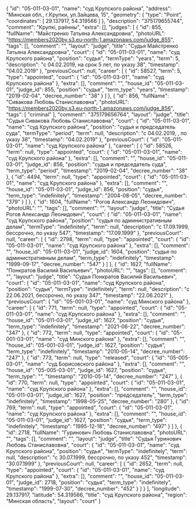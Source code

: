 {
    "id": "05-011-03-01",
    "name": "суд Крупского района",
    "address": "Минская обл., г.Крупки, ул.Зайцева, 15",
    "geometry": {
        "type": "Point",
        "coordinates": [
            29.137917,
            54.319566
        ]
    },
    "description": "375179655744",
    "comment": "Крупкі, раённы",
    "extra": [],
    "judges": [
        {
            "id": 855,
            "fullName": "Майстренко Татьяна Александровна",
            "photoURL": "https://members2020by.s3.eu-north-1.amazonaws.com/judge_855",
            "tags": [],
            "comment": "",
            "layout": "judge",
            "title": "Судья Майстренко Татьяна Александровна",
            "court": {
                "id": "05-011-03-01",
                "name": "суд Крупского района",
                "position": "судья",
                "termType": "years",
                "term": 5,
                "description": "c 04.02.2019, на срок 5 лет, по указу 38",
                "timestamp": "04.02.2019"
            },
            "previousCourt": null,
            "career": [
                {
                    "id": 58527,
                    "term": 5,
                    "type": "appointed",
                    "court": {
                        "id": "05-011-03-01",
                        "name": "суд Крупского района"
                    },
                    "extra": [],
                    "comment": "",
                    "house_id": "05-011-03-01",
                    "judge_id": 855,
                    "position": "судья",
                    "term_type": "years",
                    "timestamp": "2019-02-04",
                    "decree_number": "38"
                }
            ]
        },
        {
            "id": 856,
            "fullName": "Сивакова Любовь Станиславовна",
            "photoURL": "https://members2020by.s3.eu-north-1.amazonaws.com/judge_856",
            "tags": [
                "criminal"
            ],
            "comment": "375179656764",
            "layout": "judge",
            "title": "Судья Сивакова Любовь Станиславовна",
            "court": {
                "id": "05-011-03-01",
                "name": "суд Крупского района",
                "position": "судья и председатель суда",
                "termType": "period",
                "term": null,
                "description": "c 04.02.2019, , по указу 38",
                "timestamp": "04.02.2019"
            },
            "previousCourt": {
                "id": "05-011-03-01",
                "name": "суд Крупского района"
            },
            "career": [
                {
                    "id": 58526,
                    "term": null,
                    "type": "appointed",
                    "court": {
                        "id": "05-011-03-01",
                        "name": "суд Крупского района"
                    },
                    "extra": [],
                    "comment": "",
                    "house_id": "05-011-03-01",
                    "judge_id": 856,
                    "position": "судья и председатель суда",
                    "term_type": "period",
                    "timestamp": "2019-02-04",
                    "decree_number": "38"
                },
                {
                    "id": 4494,
                    "term": null,
                    "type": "appointed",
                    "court": {
                        "id": "05-011-03-01",
                        "name": "суд Крупского района"
                    },
                    "extra": [],
                    "comment": "",
                    "house_id": "05-011-03-01",
                    "judge_id": 856,
                    "position": "судья",
                    "term_type": "indefinitely",
                    "timestamp": "2004-08-05",
                    "decree_number": "379"
                }
            ]
        },
        {
            "id": 1604,
            "fullName": "Рогов Александр Леонидович",
            "photoURL": "",
            "tags": [],
            "comment": "",
            "layout": "judge",
            "title": "Судья Рогов Александр Леонидович",
            "court": {
                "id": "05-011-03-01",
                "name": "суд Крупского района",
                "position": "судья по административным делам",
                "termType": "indefinitely",
                "term": null,
                "description": "c 17.09.1999, бессрочно, по указу 547",
                "timestamp": "17.09.1999"
            },
            "previousCourt": null,
            "career": [
                {
                    "id": 2798,
                    "term": null,
                    "type": "appointed",
                    "court": {
                        "id": "05-011-03-01",
                        "name": "суд Крупского района"
                    },
                    "extra": [],
                    "comment": "",
                    "house_id": "05-011-03-01",
                    "judge_id": 1604,
                    "position": "судья по административным делам",
                    "term_type": "indefinitely",
                    "timestamp": "1999-09-17",
                    "decree_number": "547"
                }
            ]
        },
        {
            "id": 1627,
            "fullName": "Понкратов Василий Васильевич",
            "photoURL": "",
            "tags": [],
            "comment": "",
            "layout": "judge",
            "title": "Судья Понкратов Василий Васильевич",
            "court": {
                "id": "05-011-03-01",
                "name": "суд Крупского района",
                "position": "судья",
                "termType": "indefinitely",
                "term": null,
                "description": "c 22.06.2021, бессрочно, по указу 347",
                "timestamp": "22.06.2021"
            },
            "previousCourt": {
                "id": "05-001-03-01",
                "name": "суд Минского района"
            },
            "career": [
                {
                    "id": 771,
                    "term": null,
                    "type": "appointed",
                    "court": {
                        "id": "05-011-03-01",
                        "name": "суд Крупского района"
                    },
                    "extra": [],
                    "comment": "",
                    "house_id": "05-011-03-01",
                    "judge_id": 1627,
                    "position": "судья",
                    "term_type": "indefinitely",
                    "timestamp": "2021-06-22",
                    "decree_number": "347"
                },
                {
                    "id": 772,
                    "term": null,
                    "type": "appointed",
                    "court": {
                        "id": "05-001-03-01",
                        "name": "суд Минского района"
                    },
                    "extra": [],
                    "comment": "",
                    "house_id": "05-001-03-01",
                    "judge_id": 1627,
                    "position": "судья",
                    "term_type": "indefinitely",
                    "timestamp": "2010-05-14",
                    "decree_number": "247"
                },
                {
                    "id": 773,
                    "term": null,
                    "type": "released",
                    "court": {
                        "id": "05-005-03-01",
                        "name": "суд Борисовского района"
                    },
                    "extra": [],
                    "comment": "",
                    "house_id": "05-005-03-01",
                    "judge_id": 1627,
                    "position": "судья",
                    "term_type": "",
                    "timestamp": "2010-05-14",
                    "decree_number": "247"
                },
                {
                    "id": 770,
                    "term": null,
                    "type": "appointed",
                    "court": {
                        "id": "05-011-03-01",
                        "name": "суд Крупского района"
                    },
                    "extra": [],
                    "comment": "",
                    "house_id": "05-011-03-01",
                    "judge_id": 1627,
                    "position": "председатель",
                    "term_type": "indefinitely",
                    "timestamp": "1998-05-25",
                    "decree_number": "280"
                },
                {
                    "id": 769,
                    "term": null,
                    "type": "appointed",
                    "court": {
                        "id": "05-011-03-01",
                        "name": "суд Крупского района"
                    },
                    "extra": [],
                    "comment": "",
                    "house_id": "05-011-03-01",
                    "judge_id": 1627,
                    "position": "судья",
                    "term_type": "indefinitely",
                    "timestamp": "1995-12-18",
                    "decree_number": "497"
                }
            ]
        },
        {
            "id": 2718,
            "fullName": "Гуринович Любовь Станиславовна",
            "photoURL": "",
            "tags": [],
            "comment": "",
            "layout": "judge",
            "title": "Судья Гуринович Любовь Станиславовна",
            "court": {
                "id": "05-011-03-01",
                "name": "суд Крупского района",
                "position": "судья",
                "termType": "indefinitely",
                "term": null,
                "description": "c 30.07.1999, бессрочно, по указу 452",
                "timestamp": "30.07.1999"
            },
            "previousCourt": null,
            "career": [
                {
                    "id": 2652,
                    "term": null,
                    "type": "appointed",
                    "court": {
                        "id": "05-011-03-01",
                        "name": "суд Крупского района"
                    },
                    "extra": [],
                    "comment": "",
                    "house_id": "05-011-03-01",
                    "judge_id": 2718,
                    "position": "судья",
                    "term_type": "indefinitely",
                    "timestamp": "1999-07-30",
                    "decree_number": "452"
                }
            ]
        }
    ],
    "longitude": 29.137917,
    "latitude": 54.319566,
    "title": "суд Крупского района",
    "region": "Минская область",
    "layout": "court"
}